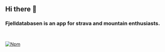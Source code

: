 ## Hi there 👋

<!--

**Here are some ideas to get you started:**

🙋‍♀️ A short introduction - what is your organization all about?
🌈 Contribution guidelines - how can the community get involved?
👩‍💻 Useful resources - where can the community find your docs? Is there anything else the community should know?
🍿 Fun facts - what does your team eat for breakfast?
🧙 Remember, you can do mighty things with the power of [Markdown](https://docs.github.com/github/writing-on-github/getting-started-with-writing-and-formatting-on-github/basic-writing-and-formatting-syntax)
-->

### Fjelldatabasen is an app for strava and mountain enthusiasts.
</br>

[![Npm](https://raw.githubusercontent.com/fjelldatabasen/.github/master/images/patagonia-square-white-margin.png)](https://main.d1rz7o3vemoq9w.amplifyapp.com/)